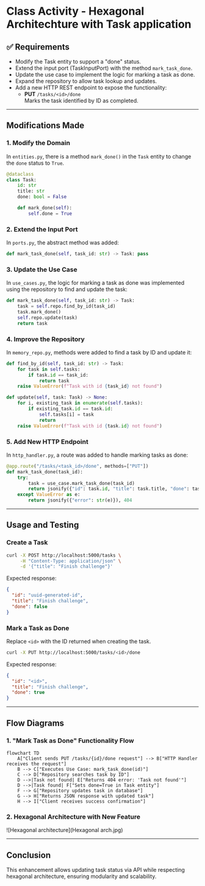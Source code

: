 # Class Activity - Hexagonal Architechture with Task application

## ✅ Requirements

- Modify the Task entity to support a "done" status.
- Extend the input port (TaskInputPort) with the method `mark_task_done`.
- Update the use case to implement the logic for marking a task as done.
- Expand the repository to allow task lookup and updates.
- Add a new HTTP REST endpoint to expose the functionality:
  - **PUT** `/tasks/<id>/done`  
    Marks the task identified by ID as completed.
---

## Modifications Made

### 1. Modify the Domain

In `entities.py`, there is a method `mark_done()` in the `Task` entity to change the `done` status to `True`.

```python
@dataclass
class Task:
    id: str
    title: str
    done: bool = False

    def mark_done(self):
        self.done = True
```

### 2. Extend the Input Port

In `ports.py`, the abstract method was added:

```python
def mark_task_done(self, task_id: str) -> Task: pass
```

### 3. Update the Use Case

In `use_cases.py`, the logic for marking a task as done was implemented using the repository to find and update the task:

```python
def mark_task_done(self, task_id: str) -> Task:
    task = self.repo.find_by_id(task_id)
    task.mark_done()
    self.repo.update(task)
    return task
```

### 4. Improve the Repository

In `memory_repo.py`, methods were added to find a task by ID and update it:

```python
def find_by_id(self, task_id: str) -> Task:
    for task in self.tasks:
        if task.id == task_id:
            return task
    raise ValueError(f"Task with id {task_id} not found")

def update(self, task: Task) -> None:
    for i, existing_task in enumerate(self.tasks):
        if existing_task.id == task.id:
            self.tasks[i] = task
            return
    raise ValueError(f"Task with id {task.id} not found")
```

### 5. Add New HTTP Endpoint

In `http_handler.py`, a route was added to handle marking tasks as done:

```python
@app.route("/tasks/<task_id>/done", methods=["PUT"])
def mark_task_done(task_id):
    try:
        task = use_case.mark_task_done(task_id)
        return jsonify({"id": task.id, "title": task.title, "done": task.done}), 200
    except ValueError as e:
        return jsonify({"error": str(e)}), 404
```

---

## Usage and Testing

### Create a Task

```bash
curl -X POST http://localhost:5000/tasks \
     -H "Content-Type: application/json" \
     -d '{"title": "Finish challenge"}'
```

Expected response:

```json
{
  "id": "uuid-generated-id",
  "title": "Finish challenge",
  "done": false
}
```

### Mark a Task as Done

Replace `<id>` with the ID returned when creating the task.

```bash
curl -X PUT http://localhost:5000/tasks/<id>/done
```

Expected response:

```json
{
  "id": "<id>",
  "title": "Finish challenge",
  "done": true
}
```

---

## Flow Diagrams

### 1. "Mark Task as Done" Functionality Flow

```mermaid
flowchart TD
    A["Client sends PUT /tasks/{id}/done request"] --> B["HTTP Handler receives the request"]
    B --> C["Executes Use Case: mark_task_done(id)"]
    C --> D["Repository searches task by ID"]
    D -->|Task not found| E["Returns 404 error: 'Task not found'"]
    D -->|Task found| F["Sets done=True in Task entity"]
    F --> G["Repository updates task in database"]
    G --> H["Returns JSON response with updated task"]
    H --> I["Client receives success confirmation"]
```

### 2. Hexagonal Architecture with New Feature

![Hexagonal architecture](Hexagonal arch.jpg)

---

## Conclusion

This enhancement allows updating task status via API while respecting hexagonal architecture, ensuring modularity and scalability.
